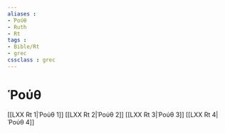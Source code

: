 ```yaml
---
aliases : 
- Ῥούθ
- Ruth
- Rt
tags : 
- Bible/Rt
- grec
cssclass : grec
---
```


# Ῥούθ

[[LXX Rt 1|Ῥούθ 1]]
[[LXX Rt 2|Ῥούθ 2]]
[[LXX Rt 3|Ῥούθ 3]]
[[LXX Rt 4|Ῥούθ 4]]
